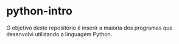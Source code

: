 # python-intro
O objetivo deste repositório é inserir a maioria dos programas que desenvolvi utilizando a linguagem Python.
